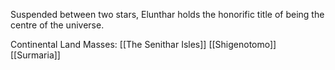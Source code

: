 Suspended between two stars, Elunthar holds the honorific title of being the centre of the universe.  

Continental Land Masses:
[[The Senithar Isles]]
[[Shigenotomo]]
[[Surmaria]]